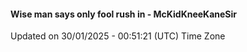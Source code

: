 #### Wise man says only fool rush in - McKidKneeKaneSir
Updated on 30/01/2025 - 00:51:21 (UTC) Time Zone
